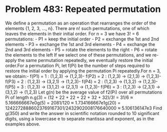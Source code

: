 # Problem 483: Repeated permutation
We define a permutation as an operation that rearranges the order of the
elements {1, 2, 3, ..., n}. There are n! such permutations, one of which
leaves the elements in their initial order. For n = 3 we have 3! = 6
permutations: - P1 = keep the initial order - P2 = exchange the 1st and
2nd elements - P3 = exchange the 1st and 3rd elements - P4 = exchange
the 2nd and 3rd elements - P5 = rotate the elements to the right - P6 =
rotate the elements to the left If we select one of these permutations,
and we re-apply the same permutation repeatedly, we eventually restore
the initial order.For a permutation Pi, let f(Pi) be the number of steps
required to restore the initial order by applying the permutation Pi
repeatedly.For n = 3, we obtain:- f(P1) = 1 : (1,2,3) → (1,2,3)- f(P2) =
2 : (1,2,3) → (2,1,3) → (1,2,3)- f(P3) = 2 : (1,2,3) → (3,2,1) →
(1,2,3)- f(P4) = 2 : (1,2,3) → (1,3,2) → (1,2,3)- f(P5) = 3 : (1,2,3) →
(3,1,2) → (2,3,1) → (1,2,3)- f(P6) = 3 : (1,2,3) → (2,3,1) → (3,1,2) →
(1,2,3) Let g(n) be the average value of f2(Pi) over all permutations Pi
of length n.g(3) = (12 + 22 + 22 + 22 + 32 + 32)/3! = 31/6 ≈
5.166666667e0g(5) = 2081/120 ≈ 1.734166667e1g(20) =
12422728886023769167301/2432902008176640000 ≈ 5.106136147e3 Find g(350)
and write the answer in scientific notation rounded to 10 significant
digits, using a lowercase e to separate mantissa and exponent, as in the
examples above.
